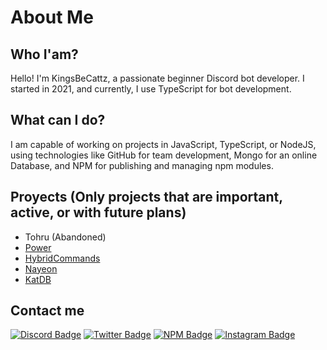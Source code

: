 # About Me
## Who I'am?
Hello! I'm KingsBeCattz, a passionate beginner Discord bot developer. I started in 2021, and currently, I use TypeScript for bot development.

## What can I do?
I am capable of working on projects in JavaScript, TypeScript, or NodeJS, using technologies like GitHub for team development, Mongo for an online Database, and NPM for publishing and managing npm modules.

## Proyects **(Only projects that are important, active, or with future plans)**
- Tohru (Abandoned)
- [Power](https://discord.com/api/oauth2/authorize?client_id=1128150135927484456&permissions=8&scope=applications.commands%20bot)
- [HybridCommands](https://www.npmjs.com/package/hybridcommands)
- [Nayeon](https://www.npmjs.com/package/nayeon)
- [KatDB](https://www.npmjs.com/package/katdb)

## Contact me
<a href="https://discord.com/users/1125490330679115847"><img src="https://img.shields.io/badge/-Discord-000000?labelColor=5568f2&logo=discord&logoColor=ffffff" alt="Discord Badge"/></a>
<a href="https://twitter.com/kingsbcats"><img src="https://img.shields.io/badge/-Twitter-000000?labelColor=1da1f2&logo=twitter&logoColor=ffffff" alt="Twitter Badge"/></a>
<a href="https://npmjs.com/~jdaniel-dev/"><img src="https://img.shields.io/badge/-NPM-000000?labelColor=cd0000&logo=npm&logoColor=ffffff" alt="NPM Badge"/></a>
<a href="https://instagram.com/kingsbcattz"><img src="https://img.shields.io/badge/-Instagram-000000?labelColor=E4405F&logo=instagram&logoColor=ffffff" alt="Instagram Badge"/></a>
